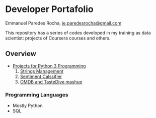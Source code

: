 # Developer Portafolio
Emmanuel Paredes Rocha, [je.paredesrocha@gmail.com](mailto:je.paredesrocha@gmail.com)

This repository has a series of codes developed in my training as data scientist: projects of Coursera courses and others.

## Overview
*  [Projects for Python 3 Programming](/../../../Projects-for-Python3Programming)
    1.  [Strings Management](/../../../Projects-for-Python3Programming/blob/main/Project1_StringsManagement.ipynb)
    2.  [Sentiment Calssifier](/../../../Projects-for-Python3Programming/blob/main/Project2_SentimentsClassifier.ipynb)
    3.  [OMDB and TasteDive mashup](/../../../Projects-for-Python3Programming/blob/main/Project3_OMDB-TasteDive-Mashup.ipynb)


### Programming Languages
*  Mostly Python
*  SQL
